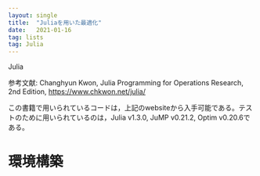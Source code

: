 ```yaml
---
layout: single
title:  "Juliaを用いた最適化"
date:   2021-01-16
tag: lists
tag: Julia
---
```


Julia

参考文献: Changhyun Kwon, Julia Programming for Operations Research, 2nd Edition, https://www.chkwon.net/julia/

この書籍で用いられているコードは，上記のwebsiteから入手可能である。テストのために用いられているのは，Julia v1.3.0, JuMP v0.21.2, Optim v0.20.6である。

# 環境構築

